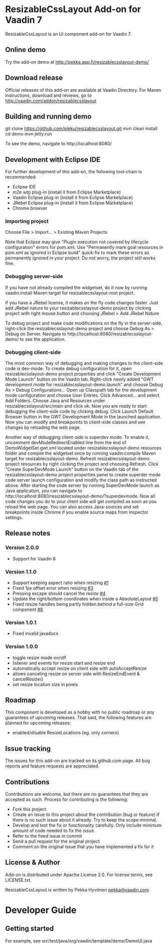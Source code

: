 # ResizableCssLayout Add-on for Vaadin 7

ResizableCssLayout is an UI component add-on for Vaadin 7.

## Online demo

Try the add-on demo at http://pekka.app.fi/resizablecsslayout-demo/

## Download release

Official releases of this add-on are available at Vaadin Directory. For Maven instructions, download and reviews, go to http://vaadin.com/addon/resizablecsslayout

## Building and running demo

git clone https://github.com/pleku/resizablecsslayout.git
mvn clean install
cd demo
mvn jetty:run

To see the demo, navigate to http://localhost:8080/

## Development with Eclipse IDE

For further development of this add-on, the following tool-chain is recommended:
- Eclipse IDE
- m2e wtp plug-in (install it from Eclipse Marketplace)
- Vaadin Eclipse plug-in (install it from Eclipse Marketplace)
- JRebel Eclipse plug-in (install it from Eclipse Marketplace)
- Chrome browser

### Importing project

Choose File > Import... > Existing Maven Projects

Note that Eclipse may give "Plugin execution not covered by lifecycle configuration" errors for pom.xml. Use "Permanently mark goal resources in pom.xml as ignored in Eclipse build" quick-fix to mark these errors as permanently ignored in your project. Do not worry, the project still works fine. 

### Debugging server-side

If you have not already compiled the widgetset, do it now by running vaadin:install Maven target for resizablecsslayout-root project.

If you have a JRebel license, it makes on the fly code changes faster. Just add JRebel nature to your resizablecsslayout-demo project by clicking project with right mouse button and choosing JRebel > Add JRebel Nature

To debug project and make code modifications on the fly in the server-side, right-click the resizablecsslayout-demo project and choose Debug As > Debug on Server. Navigate to http://localhost:8080/resizablecsslayout-demo/ to see the application.

### Debugging client-side

The most common way of debugging and making changes to the client-side code is dev-mode. To create debug configuration for it, open resizablecsslayout-demo project properties and click "Create Development Mode Launch" button on the Vaadin tab. Right-click newly added "GWT development mode for resizablecsslayout-demo.launch" and choose Debug As > Debug Configurations... Open up Classpath tab for the development mode configuration and choose User Entries. Click Advanced... and select Add Folders. Choose Java and Resources under resizablecsslayout/src/main and click ok. Now you are ready to start debugging the client-side code by clicking debug. Click Launch Default Browser button in the GWT Development Mode in the launched application. Now you can modify and breakpoints to client-side classes and see changes by reloading the web page. 

Another way of debugging client-side is superdev mode. To enable it, uncomment devModeRedirectEnabled line from the end of DemoWidgetSet.gwt.xml located under resizablecsslayout-demo resources folder and compile the widgetset once by running vaadin:compile Maven target for resizablecsslayout-demo. Refresh resizablecsslayout-demo project resources by right clicking the project and choosing Refresh. Click "Create SuperDevMode Launch" button on the Vaadin tab of the resizablecsslayout-demo project properties panel to create superder mode code server launch configuration and modify the class path as instructed above. After starting the code server by running SuperDevMode launch as Java application, you can navigate to http://localhost:8080/resizablecsslayout-demo/?superdevmode. Now all code changes you do to your client side will get compiled as soon as you reload the web page. You can also access Java-sources and set breakpoints inside Chrome if you enable source maps from inspector settings. 

 
## Release notes

### Version 2.0.0
- Support for Vaadin 8

### Version 1.1.0
- Support keeping aspect ratio when resizing <a href="https://github.com/pleku/resizablecsslayout/issues/1">#1</a>
- Fixed 1px offset error when resizing <a href="https://github.com/pleku/resizablecsslayout/issues/3">#3</a>
- Pressing escape should cancel the resize <a href="https://github.com/pleku/resizablecsslayout/issues/4">#4</a>
- Update the right/bottom coordinates when inside a AbsoluteLayout <a href="https://github.com/pleku/resizablecsslayout/issues/5">#5</a>
- Fixed resize handles being partly hidden behind a full-size Grid component <a href="https://github.com/pleku/resizablecsslayout/issues/8">#8</a>

### Version 1.0.1
- Fixed invalid javadocs
	
### Version 1.0.0
- toggle resize mode on/off
- listener and events for resize start and resize end
- automatically accept resize on client side with autoAcceptResize
- allows canceling resize on server side with ResizeEndEvent & cancelResize()
- set resize location size in pixels

## Roadmap

This component is developed as a hobby with no public roadmap or any guarantees of upcoming releases. That said, the following features are planned for upcoming releases:
- enabled/disable ResizeLocations (eg. only corners)

## Issue tracking

The issues for this add-on are tracked on its github.com page. All bug reports and feature requests are appreciated. 

## Contributions

Contributions are welcome, but there are no guarantees that they are accepted as such. Process for contributing is the following:
- Fork this project
- Create an issue to this project about the contribution (bug or feature) if there is no such issue about it already. Try to keep the scope minimal.
- Develop and test the fix or functionality carefully. Only include minimum amount of code needed to fix the issue.
- Refer to the fixed issue in commit
- Send a pull request for the original project
- Comment on the original issue that you have implemented a fix for it

## License & Author

Add-on is distributed under Apache License 2.0. For license terms, see LICENSE.txt.

ResizableCssLayout is written by Pekka Hyvönen pekka@vaadin.com

# Developer Guide

## Getting started

For example, see src/test/java/org/vaadin/template/demo/DemoUI.java
